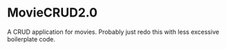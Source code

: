# MovieCRUD2.0
A CRUD application for movies. Probably just redo this with less excessive boilerplate code.
